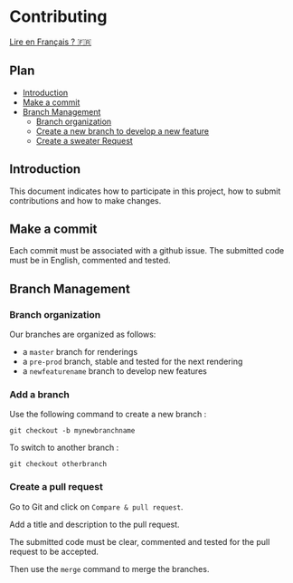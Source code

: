 # Contributing

[Lire en Français ? 🇫🇷](https://github.com/PNS-Conception/cookiefactory-20-21-team-l/blob/master/CONTRIBUTING_FR.md)

## Plan
* [Introduction](#Introduction)
* [Make a commit](#Make-a-commit)
* [Branch Management](#Branch-Management)
  * [Branch organization](#Branch-organization)
  * [Create a new branch to develop a new feature](#Add-a-branch)
  * [Create a sweater Request](#Create-a-pull-request)

## Introduction
This document indicates how to participate in this project, how to submit contributions and how to make changes.

## Make a commit
Each commit must be associated with a github issue. The submitted code must be in English, commented and tested.


## Branch Management
  ### Branch organization
  Our branches are organized as follows: 
  * a `master` branch for renderings
  * a `pre-prod` branch, stable and tested for the next rendering
  * a `newfeaturename` branch to develop new features
  
  ### Add a branch
  Use the following command to create a new branch : 
  
  ```
  git checkout -b mynewbranchname
  ```
  
  To switch to another branch : 
  
  ```
  git checkout otherbranch
  ```
 
  
  ### Create a pull request
  Go to Git and click on `Compare & pull request`.
  
  Add a title and description to the pull request.
  
  The submitted code must be clear, commented and tested for the pull request to be accepted.
  
  Then use the `merge` command to merge the branches.
